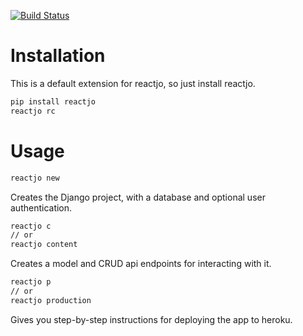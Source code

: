[![Build Status](https://travis-ci.org/aaron-price/reactjo-nextjs.svg?branch=master)](https://travis-ci.org/aaron-price/reactjo-nextjs)

# Installation
This is a default extension for reactjo, so just install reactjo.

```bash
pip install reactjo
reactjo rc
```

# Usage

```bash
reactjo new
```

Creates the Django project, with a database and optional user authentication.

```bash
reactjo c
// or
reactjo content
```
Creates a model and CRUD api endpoints for interacting with it.

```bash
reactjo p
// or
reactjo production
```
Gives you step-by-step instructions for deploying the app to heroku.
